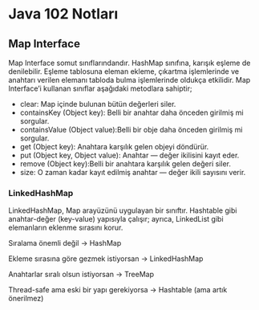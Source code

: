 # Java 102 Notları

## Map Interface
Map Interface somut sınıflarındandır. HashMap sınıfına, karışık eşleme de denilebilir. Eşleme tablosuna eleman ekleme, çıkartma işlemlerinde ve anahtarı verilen elemanı tabloda bulma işlemlerinde oldukça etkilidir.
Map Interface’i kullanan sınıflar aşağıdaki metodlara sahiptir;
- clear: Map içinde bulunan bütün değerleri siler.
- containsKey (Object key): Belli bir anahtar daha önceden girilmiş mi sorgular.
- containsValue (Object value):Belli bir obje daha önceden girilmiş mi sorgular.
- get (Object key): Anahtara karşılık gelen objeyi döndürür.
- put (Object key, Object value): Anahtar — değer ikilisini kayıt eder.
- remove (Object key):Belli bir anahtara karşılık gelen değeri siler.
- size: O zaman kadar kayıt edilmiş anahtar — değer ikili sayısını verir.

### LinkedHashMap
LinkedHashMap, Map arayüzünü uygulayan bir sınıftır. Hashtable gibi anahtar-değer (key-value) yapısıyla çalışır; ayrıca, LinkedList gibi elemanların eklenme sırasını korur.


Sıralama önemli değil → HashMap

Ekleme sırasına göre gezmek istiyorsan → LinkedHashMap

Anahtarlar sıralı olsun istiyorsan → TreeMap

Thread-safe ama eski bir yapı gerekiyorsa → Hashtable (ama artık önerilmez)

